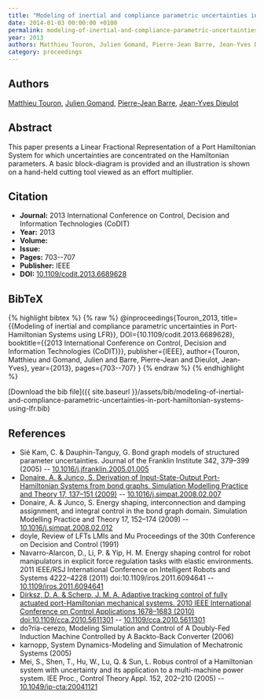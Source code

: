 ```yaml
---
title: "Modeling of inertial and compliance parametric uncertainties in Port-Hamiltonian Systems using LFR"
date: 2014-01-03 00:00:00 +0100
permalink: modeling-of-inertial-and-compliance-parametric-uncertainties-in-port-hamiltonian-systems-using-lfr
year: 2013
authors: Matthieu Touron, Julien Gomand, Pierre-Jean Barre, Jean-Yves Dieulot
category: proceedings
---
```

 
## Authors
[Matthieu Touron](authors/matthieu-touron), [Julien Gomand](authors/julien-gomand), [Pierre-Jean Barre](authors/pierre-jean-barre), [Jean-Yves Dieulot](authors/jean-yves-dieulot)
 
## Abstract
This paper presents a Linear Fractional Representation of a Port Hamiltonian System for which uncertainties are concentrated on the Hamiltonian parameters. A basic block-diagram is provided and an illustration is shown on a hand-held cutting tool viewed as an effort multiplier.
 
## Citation
- **Journal:** 2013 International Conference on Control, Decision and Information Technologies (CoDIT)
- **Year:** 2013
- **Volume:** 
- **Issue:** 
- **Pages:** 703--707
- **Publisher:** IEEE
- **DOI:** [10.1109/codit.2013.6689628](https://doi.org/10.1109/codit.2013.6689628)
 
## BibTeX
{% highlight bibtex %}
{% raw %}
@inproceedings{Touron_2013,
  title={{Modeling of inertial and compliance parametric uncertainties in Port-Hamiltonian Systems using LFR}},
  DOI={10.1109/codit.2013.6689628},
  booktitle={{2013 International Conference on Control, Decision and Information Technologies (CoDIT)}},
  publisher={IEEE},
  author={Touron, Matthieu and Gomand, Julien and Barre, Pierre-Jean and Dieulot, Jean-Yves},
  year={2013},
  pages={703--707}
}
{% endraw %}
{% endhighlight %}
 
[Download the bib file]({{ site.baseurl }}/assets/bib/modeling-of-inertial-and-compliance-parametric-uncertainties-in-port-hamiltonian-systems-using-lfr.bib)
 
## References
- Sié Kam, C. & Dauphin-Tanguy, G. Bond graph models of structured parameter uncertainties. Journal of the Franklin Institute 342, 379–399 (2005) -- [10.1016/j.jfranklin.2005.01.005](https://doi.org/10.1016/j.jfranklin.2005.01.005)
- [Donaire, A. & Junco, S. Derivation of Input-State-Output Port-Hamiltonian Systems from bond graphs. Simulation Modelling Practice and Theory 17, 137–151 (2009)](derivation-of-input-state-output-port-hamiltonian-systems-from-bond-graphs) -- [10.1016/j.simpat.2008.02.007](https://doi.org/10.1016/j.simpat.2008.02.007)
- Donaire, A. & Junco, S. Energy shaping, interconnection and damping assignment, and integral control in the bond graph domain. Simulation Modelling Practice and Theory 17, 152–174 (2009) -- [10.1016/j.simpat.2008.02.012](https://doi.org/10.1016/j.simpat.2008.02.012)
- doyle, Review of LFTs LMIs and Mu Proceedings of the 30th Conference on Decision and Control (1991)
- Navarro-Alarcon, D., Li, P. & Yip, H. M. Energy shaping control for robot manipulators in explicit force regulation tasks with elastic environments. 2011 IEEE/RSJ International Conference on Intelligent Robots and Systems 4222–4228 (2011) doi:10.1109/iros.2011.6094641 -- [10.1109/iros.2011.6094641](https://doi.org/10.1109/iros.2011.6094641)
- [Dirksz, D. A. & Scherp, J. M. A. Adaptive tracking control of fully actuated port-Hamiltonian mechanical systems. 2010 IEEE International Conference on Control Applications 1678–1683 (2010) doi:10.1109/cca.2010.5611301](adaptive-tracking-control-of-fully-actuated-port-hamiltonian-mechanical-systems) -- [10.1109/cca.2010.5611301](https://doi.org/10.1109/cca.2010.5611301)
- do?ria-cerezo, Modeling Simulation and Control of A Doubly-Fed Induction Machine Controlled by A Backto-Back Converter (2006)
- karnopp, System Dynamics-Modeling and Simulation of Mechatronic Systems (2005)
- Mei, S., Shen, T., Hu, W., Lu, Q. & Sun, L. Robus                                    control of a Hamiltonian system with uncertainty and its application to a multi-machine power system. IEE Proc., Control Theory Appl. 152, 202–210 (2005) -- [10.1049/ip-cta:20041121](https://doi.org/10.1049/ip-cta:20041121)

